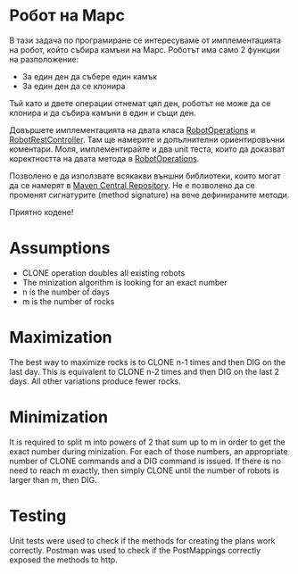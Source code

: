 # Робот на Марс

В тази задача по програмиране се интересуваме от имплементацията на робот, който събира камъни на Марс. Роботът има само
2 функции на разположение:

* За един ден да събере един камък
* За един ден да се клонира

Тъй като и двете операции отнемат цял ден, роботът не може да се клонира и да събира камъни в един и същи ден.

Довършете имплементацията на двата класа [RobotOperations](/src/main/java/com/comsystem/homework/robot/RobotOperations.java)
и [RobotRestController](/src/main/java/com/comsystem/homework/rest/RobotRestController.java). Там ще намерите и 
допълнителни ориентировъчни коментари.
Моля, имплементирайте и два unit теста, които да доказват коректността на двата метода в
[RobotOperations](/src/main/java/com/comsystem/homework/robot/RobotOperations.java).

Позволено е да използвате всякакви външни библиотеки, които могат да се намерят в
[Maven Central Repository](https://mvnrepository.com). Не е позволено да се променят сигнатурите (method signature) на 
вече дефинираните методи.

Приятно кодене!



# Assumptions

* CLONE operation doubles all existing robots
* The minization algorithm is looking for an exact number
* n is the number of days
* m is the number of rocks

# Maximization

The best way to maximize rocks is to CLONE n-1 times and then DIG on the last day.
This is equivalent to CLONE n-2 times and then DIG on the last 2 days.
All other variations produce fewer rocks.

# Minimization

It is required to split m into powers of 2 that sum up to m in order to get the exact number during minization.
For each of those numbers, an appropriate number of CLONE commands and a DIG command is issued.
If there is no need to reach m exactly, then simply CLONE until the number of robots is larger than m, then DIG.

# Testing

Unit tests were used to check if the methods for creating the plans work correctly.
Postman was used to check if the PostMappings correctly exposed the methods to http.
